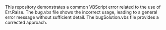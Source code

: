 This repository demonstrates a common VBScript error related to the use of Err.Raise. The bug.vbs file shows the incorrect usage, leading to a general error message without sufficient detail. The bugSolution.vbs file provides a corrected approach.